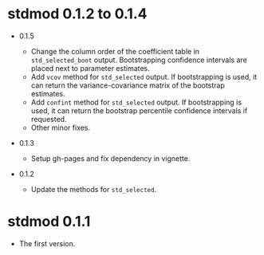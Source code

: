 # stdmod 0.1.2 to 0.1.4

- 0.1.5

    - Change the column order of the coefficient table
      in `std_selected_boot` output. Bootstrapping confidence
      intervals are placed next to parameter estimates.
    - Add `vcov` method for `std_selected` output. If bootstrapping is used,
      it can return the variance-covariance matrix of the bootstrap estimates.
    - Add `confint` method for `std_selected` output. If bootstrapping is used,
      it can return the bootstrap percentile confidence intervals if requested.
    - Other minor fixes.

- 0.1.3

    - Setup gh-pages and fix dependency in vignette.

- 0.1.2

    - Update the methods for `std_selected`.

# stdmod 0.1.1

- The first version.
